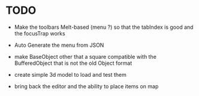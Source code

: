 # TODO

- Make the toolbars Melt-based (menu ?) so that the tabIndex is good and the focusTrap works
- Auto Generate the menu from JSON

- make BaseObject other that a square compatible with the BufferedObject that is not the old Object format
- create simple 3d model to load and test them
- bring back the editor and the ability to place items on map
